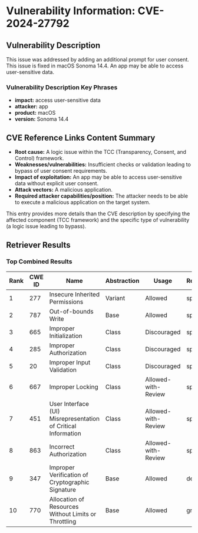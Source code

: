 # Vulnerability Information: CVE-2024-27792

## Vulnerability Description
This issue was addressed by adding an additional prompt for user consent. This issue is fixed in macOS Sonoma 14.4. An app may be able to access user-sensitive data.

### Vulnerability Description Key Phrases
- **impact:** access user-sensitive data
- **attacker:** app
- **product:** macOS
- **version:** Sonoma 14.4

## CVE Reference Links Content Summary
- **Root cause:** A logic issue within the TCC (Transparency, Consent, and Control) framework.
- **Weaknesses/vulnerabilities:** Insufficient checks or validation leading to bypass of user consent requirements.
- **Impact of exploitation:** An app may be able to access user-sensitive data without explicit user consent.
- **Attack vectors:** A malicious application.
- **Required attacker capabilities/position:** The attacker needs to be able to execute a malicious application on the target system.

This entry provides more details than the CVE description by specifying the affected component (TCC framework) and the specific type of vulnerability (a logic issue leading to bypass).

## Retriever Results

### Top Combined Results

| Rank | CWE ID | Name | Abstraction | Usage  | Retrievers | Individual Scores |
|------|--------|------|-------------|-------|------------|-------------------|
| 1 | 277 | Insecure Inherited Permissions | Variant | Allowed | sparse | 0.062 |
| 2 | 787 | Out-of-bounds Write | Base | Allowed | sparse | 0.061 |
| 3 | 665 | Improper Initialization | Class | Discouraged | sparse | 0.059 |
| 4 | 285 | Improper Authorization | Class | Discouraged | sparse | 0.059 |
| 5 | 20 | Improper Input Validation | Class | Discouraged | sparse | 0.058 |
| 6 | 667 | Improper Locking | Class | Allowed-with-Review | sparse | 0.058 |
| 7 | 451 | User Interface (UI) Misrepresentation of Critical Information | Class | Allowed-with-Review | sparse | 0.058 |
| 8 | 863 | Incorrect Authorization | Class | Allowed-with-Review | sparse | 0.058 |
| 9 | 347 | Improper Verification of Cryptographic Signature | Base | Allowed | dense | 0.431 |
| 10 | 770 | Allocation of Resources Without Limits or Throttling | Base | Allowed | graph | 0.003 |

